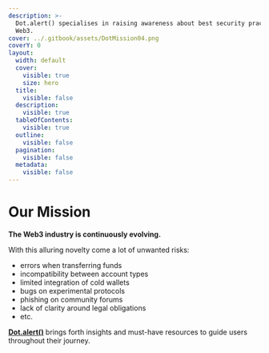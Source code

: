 ```yaml
---
description: >-
  Dot.alert() specialises in raising awareness about best security practices in
  Web3.
cover: ../.gitbook/assets/DotMission04.png
coverY: 0
layout:
  width: default
  cover:
    visible: true
    size: hero
  title:
    visible: false
  description:
    visible: true
  tableOfContents:
    visible: true
  outline:
    visible: false
  pagination:
    visible: false
  metadata:
    visible: false
---
```


# Our Mission

**The Web3 industry is continuously evolving.**&#x20;

With this alluring novelty come a lot of unwanted risks:&#x20;

* errors when transferring funds
* incompatibility between account types
* limited integration of cold wallets
* bugs on experimental protocols
* phishing on community forums
* lack of clarity around legal obligations
* etc.

[**Dot.alert()**](../) brings forth insights and must-have resources to guide users throughout their journey.
